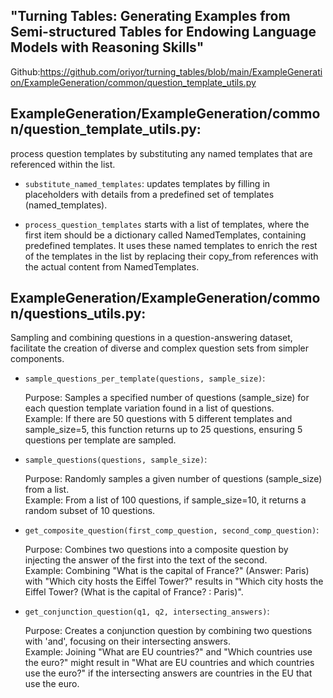 ## "Turning Tables: Generating Examples from Semi-structured Tables for Endowing Language Models with Reasoning Skills"
Github:https://github.com/oriyor/turning_tables/blob/main/ExampleGeneration/ExampleGeneration/common/question_template_utils.py


## ExampleGeneration/ExampleGeneration/common/question_template_utils.py:

process question templates by substituting any named templates that are referenced within the list.

- `substitute_named_templates`: updates templates by filling in placeholders with details from a predefined set of templates (named_templates). 

- `process_question_templates` starts with a list of templates, where the first item should be a dictionary called NamedTemplates, containing predefined templates. It uses these named templates to enrich the rest of the templates in the list by replacing their copy_from references with the actual content from NamedTemplates.


## ExampleGeneration/ExampleGeneration/common/questions_utils.py:
Sampling and combining questions in a question-answering dataset, facilitate the creation of diverse and complex question sets from simpler components.

- `sample_questions_per_template(questions, sample_size)`:

  Purpose: Samples a specified number of questions (sample_size) for each question template variation found in a list of questions.<br/>
  Example: If there are 50 questions with 5 different templates and sample_size=5, this function returns up to 25 questions, ensuring 5 questions per template are sampled.

- `sample_questions(questions, sample_size)`:

  Purpose: Randomly samples a given number of questions (sample_size) from a list.<br/>
  Example: From a list of 100 questions, if sample_size=10, it returns a random subset of 10 questions.

- `get_composite_question(first_comp_question, second_comp_question)`:

  Purpose: Combines two questions into a composite question by injecting the answer of the first into the text of the second.<br/>
  Example: Combining "What is the capital of France?" (Answer: Paris) with "Which city hosts the Eiffel Tower?" results in "Which city hosts the Eiffel Tower? (What is the capital of France? : Paris)".

- `get_conjunction_question(q1, q2, intersecting_answers)`:

  Purpose: Creates a conjunction question by combining two questions with 'and', focusing on their intersecting answers.<br/>
  Example: Joining "What are EU countries?" and "Which countries use the euro?" might result in "What are EU countries and which countries use the euro?" if the intersecting answers are countries in the EU that use the euro.
